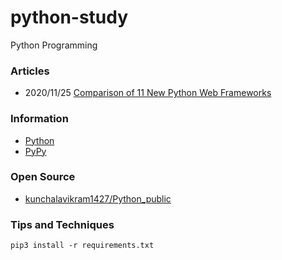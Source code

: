 # python-study
Python Programming



### Articles
- 2020/11/25 [Comparison of 11 New Python Web Frameworks](https://dzone.com/articles/comparison-of-11-new-python-web-frameworks)


### Information
- [Python](https://www.python.org)
- [PyPy](https://www.pypy.org/)


### Open Source
- [kunchalavikram1427/Python_public](https://github.com/kunchalavikram1427/Python_public) 



### Tips and Techniques

```
pip3 install -r requirements.txt
```





